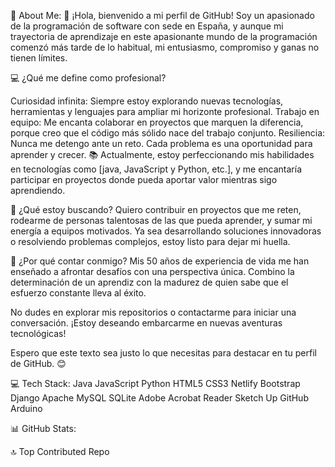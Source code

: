 💫 About Me:
👋 ¡Hola, bienvenido a mi perfil de GitHub!
Soy un apasionado de la programación de software con sede en España, y aunque mi trayectoria de aprendizaje en este apasionante mundo de la programación comenzó más tarde de lo habitual, mi entusiasmo, compromiso y ganas no tienen límites.

💻 ¿Qué me define como profesional?

Curiosidad infinita: Siempre estoy explorando nuevas tecnologías, herramientas y lenguajes para ampliar mi horizonte profesional.
Trabajo en equipo: Me encanta colaborar en proyectos que marquen la diferencia, porque creo que el código más sólido nace del trabajo conjunto.
Resiliencia: Nunca me detengo ante un reto. Cada problema es una oportunidad para aprender y crecer.
📚 Actualmente, estoy perfeccionando mis habilidades en tecnologías como [java, JavaScript y Python, etc.], y me encantaría participar en proyectos donde pueda aportar valor mientras sigo aprendiendo.

🚀 ¿Qué estoy buscando?
Quiero contribuir en proyectos que me reten, rodearme de personas talentosas de las que pueda aprender, y sumar mi energía a equipos motivados. Ya sea desarrollando soluciones innovadoras o resolviendo problemas complejos, estoy listo para dejar mi huella.

🌟 ¿Por qué contar conmigo?
Mis 50 años de experiencia de vida me han enseñado a afrontar desafíos con una perspectiva única. Combino la determinación de un aprendiz con la madurez de quien sabe que el esfuerzo constante lleva al éxito.

No dudes en explorar mis repositorios o contactarme para iniciar una conversación. ¡Estoy deseando embarcarme en nuevas aventuras tecnológicas!

Espero que este texto sea justo lo que necesitas para destacar en tu perfil de GitHub. 😊







💻 Tech Stack:
Java JavaScript Python HTML5 CSS3 Netlify Bootstrap Django Apache MySQL SQLite Adobe Acrobat Reader Sketch Up GitHub Arduino

📊 GitHub Stats:






🔝 Top Contributed Repo


